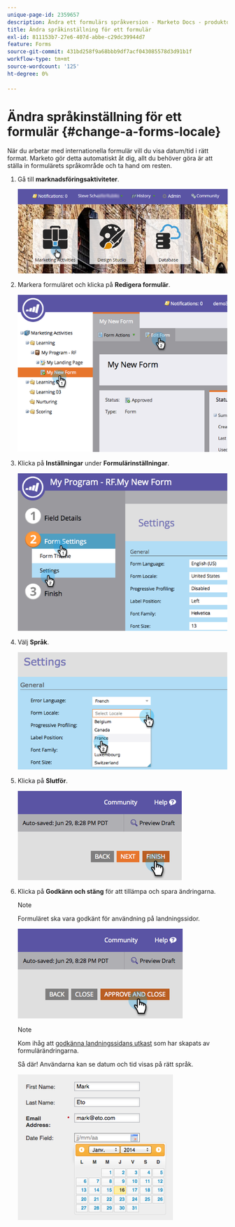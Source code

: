 ```yaml
---
unique-page-id: 2359657
description: Ändra ett formulärs språkversion - Marketo Docs - produktdokumentation
title: Ändra språkinställning för ett formulär
exl-id: 811153b7-27e6-407d-abbe-c29dc39944d7
feature: Forms
source-git-commit: 431bd258f9a68bbb9df7acf043085578d3d91b1f
workflow-type: tm+mt
source-wordcount: '125'
ht-degree: 0%

---
```


# Ändra språkinställning för ett formulär {#change-a-forms-locale}

När du arbetar med internationella formulär vill du visa datum/tid i rätt format. Marketo gör detta automatiskt åt dig, allt du behöver göra är att ställa in formulärets språkområde och ta hand om resten.

1. Gå till **marknadsföringsaktiviteter**.

   ![](assets/login-marketing-activities-7.png)

1. Markera formuläret och klicka på **Redigera formulär**.

   ![](assets/image2014-9-15-12-3a52-3a52.png)

1. Klicka på **Inställningar** under **Formulärinställningar**.

   ![](assets/image2014-9-15-12-3a53-3a23.png)

1. Välj **Språk**.

   ![](assets/image2014-9-15-12-3a53-3a35.png)

1. Klicka på **Slutför**.

   ![](assets/image2014-9-15-12-3a53-3a43.png)

1. Klicka på **Godkänn och stäng** för att tillämpa och spara ändringarna.

   >[!NOTE]
   >
   >Formuläret ska vara godkänt för användning på landningssidor.

   ![](assets/image2014-9-15-12-3a53-3a52.png)

   >[!NOTE]
   >
   >Kom ihåg att [godkänna landningssidans utkast](/help/marketo/product-docs/demand-generation/landing-pages/understanding-landing-pages/approve-unapprove-or-delete-a-landing-page.md) som har skapats av formulärändringarna.

   Så där! Användarna kan se datum och tid visas på rätt språk.

   ![](assets/image2014-9-15-12-3a53-3a59.png)
